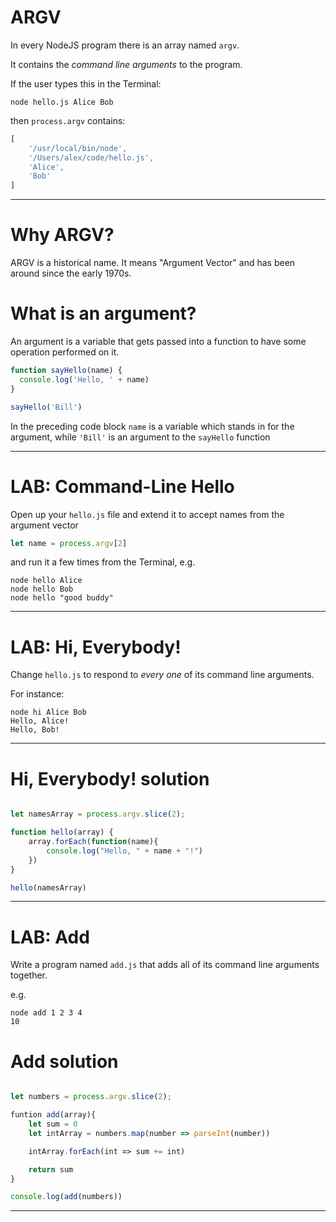# ARGV

In every NodeJS program there is an array named `argv`. 

It contains the *command line arguments* to the program.

If the user types this in the Terminal:

    node hello.js Alice Bob

then `process.argv` contains:

```javascript
[ 
    '/usr/local/bin/node',
    '/Users/alex/code/hello.js',
    'Alice',
    'Bob'
]
```

---

# Why ARGV?

ARGV is a historical name. It means "Argument Vector" and has been around since the early 1970s.

# What is an argument?

An argument is a variable that gets passed into a function to have some operation performed on it.

```javascript
function sayHello(name) {
  console.log('Hello, ' + name)
}

sayHello('Bill')
```
In the preceding code block `name` is a variable which stands in for the argument, while `'Bill'` is an argument to the `sayHello` function

---

# LAB: Command-Line Hello

Open up your `hello.js` file and extend it to accept names from the argument vector

```js
let name = process.argv[2]
```

and run it a few times from the Terminal, e.g.

    node hello Alice
    node hello Bob
    node hello "good buddy"

---

# LAB: Hi, Everybody!

Change `hello.js` to respond to *every one* of its command line arguments.

For instance:

    node hi Alice Bob
    Hello, Alice!
    Hello, Bob!

---
# Hi, Everybody! solution

```js

let namesArray = process.argv.slice(2);

function hello(array) {
    array.forEach(function(name){
        console.log("Hello, " + name + "!")
    })
}

hello(namesArray)
```

---

# LAB: Add

Write a program named `add.js` that adds all of its command line arguments together.

e.g.

    node add 1 2 3 4
    10

# Add solution

```js

let numbers = process.argv.slice(2);

funtion add(array){
    let sum = 0
    let intArray = numbers.map(number => parseInt(number))

    intArray.forEach(int => sum += int)

    return sum
}

console.log(add(numbers))
```

---
